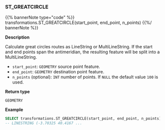### ST_GREATCIRCLE

{{% bannerNote type="code" %}}
transformations.ST_GREATCIRCLE(start_point, end_point, n_points)
{{%/ bannerNote %}}

**Description**

Calculate great circles routes as LineString or MultiLineString. If the start and end points span the antimeridian, the resulting feature will be split into a MultiLineString.

* `start_point`: `GEOMETRY` source point feature.
* `end_point`: `GEOMETRY` destination point feature.
* `n_points` (optional): `INT` number of points. If `NULL` the default value `100` is used.

**Return type**

`GEOMETRY`

**Example**

```sql
SELECT transformations.ST_GREATCIRCLE(start_point, end_point, n_points);
-- LINESTRING (-3.70325 40.4167 ...
```